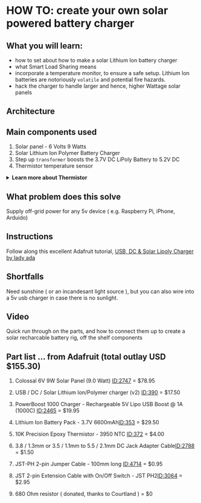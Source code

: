 # HOW TO: create your own solar powered battery charger

## What you will learn:

* how to set about how to make a solar Lithium Ion battery charger 
* what Smart Load Sharing means
* incorporate a temperature monitor, to ensure a safe setup.  Lithium Ion batteries are notoriously `volatile` and potential fire hazards.
* hack the charger to handle larger and hence, higher Wattage solar panels

  
## Architecture


## Main components used
1) Solar panel - 6 Volts 9 Watts 
1) Solar Lithium Ion Polymer Battery Charger
1) Step up `transformer` boosts the 3.7V DC LiPoly Battery to 5.2V DC
1) Thermistor temperature sensor

<details><summary><strong> Learn more about Thermistor</strong></summary>
Thermistor is a resistor that accurately records, temperature 
  
  ( Resistance goes down as it gets warmer, and goes up when it gets cooler e.g. a hot summers day, 35 degrees celcius, the resistance is 6.538 K Ohms, and on the ski slopes it may be -2 degrees celcius and the resistance will be 34.97 K Ohms) 
  
  [see the specific temp. to resistance lookup table](https://cdn-shop.adafruit.com/datasheets/103_3950_lookuptable.pdf)
  </details>




## What problem does this solve
Supply off-grid power for any 5v device ( e.g. Raspberry Pi, iPhone, Arduido)

## Instructions
Follow along this excellent Adafruit tutorial, [USB, DC & Solar Lipoly Charger by lady ada](https://learn.adafruit.com/usb-dc-and-solar-lipoly-charger)

## Shortfalls
Need sunshine ( or an incandesant light source ), but you can also wire into a 5v usb charger in case there is no sunlight.

## Video
Quick run through on the parts, and how to connect them up to create a solar recharcable battery rig,  off the shelf components


## Part list ... from Adafruit (total outlay USD $155.30)

1) Colossal 6V 9W Solar Panel (9.0 Watt) [ID:2747](https://www.adafruit.com/product/2747) = $78.95

1) USB / DC / Solar Lithium Ion/Polymer charger (v2) [ID:390](https://www.adafruit.com/product/390) = $17.50

1) PowerBoost 1000 Charger - Rechargeable 5V Lipo USB Boost @ 1A (1000C) [ID:2465](https://www.adafruit.com/product/2465) = $19.95

1) Lithium Ion Battery Pack - 3.7V 6600mAh[ID:353](https://www.adafruit.com/product/353) = $29.50

1) 10K Precision Epoxy Thermistor - 3950 NTC [ID:372](https://www.adafruit.com/product/372) = $4.00

1) 3.8 / 1.3mm or 3.5 / 1.1mm to 5.5 / 2.1mm DC Jack Adapter Cable[ID:2788](https://www.adafruit.com/product/2788) = $1.50

1) JST-PH 2-pin Jumper Cable - 100mm long [ID:4714](https://www.adafruit.com/product/4714) = $0.95

1) JST 2-pin Extension Cable with On/Off Switch - JST PH2[ID:3064](https://www.adafruit.com/product/3064) = $2.95

1) 680 Ohm resistor ( donated, thanks to Courtland ) = $0





